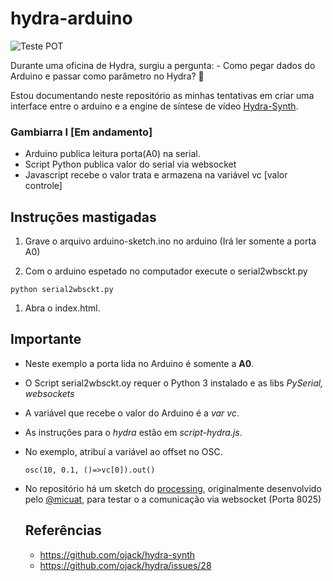 # hydra-arduino

![Teste POT](/pot-test.gif)

Durante uma oficina de Hydra, surgiu a pergunta: - Como pegar dados do Arduino e passar como parâmetro no Hydra? 🤔

Estou documentando neste repositório as minhas tentativas em criar uma interface entre o arduino e a engine de síntese de vídeo [Hydra-Synth](https://github.com/ojack/hydra-synth).

### Gambiarra I [Em andamento]
* Arduino publica leitura porta(A0) na serial.
* Script Python publica valor do serial via websocket
* Javascript recebe o valor trata e armazena na variável vc [valor controle]

## Instruções mastigadas
  1. Grave o arquivo arduino-sketch.ino no arduino (Irá ler somente a porta A0)
   
1. Com o arduino espetado no computador execute o serial2wbsckt.py 

  ```
  python serial2wbsckt.py
  ```

1. Abra o index.html.
 

## Importante

* Neste exemplo a porta lida no Arduino é somente a **A0**.
* O Script serial2wbsckt.oy requer o Python 3 instalado e as libs _PySerial, websockets_
* A variável que recebe o valor do Arduino é a _var vc_. 
* As instruções para o _hydra_ estão em _script-hydra.js_.
* No exemplo, atribuí a variável ao offset no OSC.
  ```
  osc(10, 0.1, ()=>vc[0]).out()
  ```
* No repositório há um sketch do [processing](https://processing.org/), originalmente desenvolvido pelo [@micuat](https://github.com/micuat), para testar o a comunicação via websocket (Porta 8025)

  ## Referências
  * <https://github.com/ojack/hydra-synth>
  * <https://github.com/ojack/hydra/issues/28>
